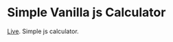 # Simple Vanilla js Calculator
[Live](https://kxrn0.github.io/Simple-Calculator/). Simple js calculator.
